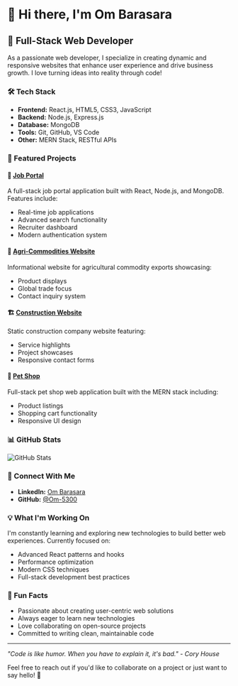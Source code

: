 # 👋 Hi there, I'm Om Barasara

## 🚀 Full-Stack Web Developer

As a passionate web developer, I specialize in creating dynamic and responsive websites that enhance user experience and drive business growth. I love turning ideas into reality through code!

### 🛠️ Tech Stack

- **Frontend:** React.js, HTML5, CSS3, JavaScript
- **Backend:** Node.js, Express.js
- **Database:** MongoDB
- **Tools:** Git, GitHub, VS Code
- **Other:** MERN Stack, RESTful APIs

### 📁 Featured Projects

#### 🎯 [Job Portal](https://github.com/Om-5300/Job-Portal)
A full-stack job portal application built with React, Node.js, and MongoDB. Features include:
- Real-time job applications
- Advanced search functionality
- Recruiter dashboard
- Modern authentication system

#### 🌾 [Agri-Commodities Website](https://github.com/Om-5300/Agri-commodities-Website)
Informational website for agricultural commodity exports showcasing:
- Product displays
- Global trade focus
- Contact inquiry system

#### 🏗️ [Construction Website](https://github.com/Om-5300/CONSTRUCTION_WEBSITE)
Static construction company website featuring:
- Service highlights
- Project showcases
- Responsive contact forms

#### 🐾 [Pet Shop](https://github.com/Om-5300/pet-shop)
Full-stack pet shop web application built with the MERN stack including:
- Product listings
- Shopping cart functionality
- Responsive UI design

### 📊 GitHub Stats

![GitHub Stats](https://github-readme-stats.vercel.app/api?username=Om-5300&show_icons=true&theme=radical)

### 🔗 Connect With Me

- **LinkedIn:** [Om Barasara](https://linkedin.com/in/om-barasara-07057b252)
- **GitHub:** [@Om-5300](https://github.com/Om-5300)

### 💡 What I'm Working On

I'm constantly learning and exploring new technologies to build better web experiences. Currently focused on:
- Advanced React patterns and hooks
- Performance optimization
- Modern CSS techniques
- Full-stack development best practices

### 🌟 Fun Facts

- Passionate about creating user-centric web solutions
- Always eager to learn new technologies
- Love collaborating on open-source projects
- Committed to writing clean, maintainable code

---

*"Code is like humor. When you have to explain it, it's bad." - Cory House*

Feel free to reach out if you'd like to collaborate on a project or just want to say hello! 👋 
